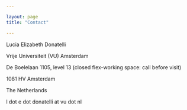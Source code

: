 ```yaml
---

layout: page
title: "Contact"

---
```


Lucia Elizabeth Donatelli 

Vrije Universiteit (VU) Amsterdam

De Boelelaan 1105, level 13 (closed flex-working space: call before visit)

1081 HV Amsterdam

The Netherlands

l dot e dot donatelli at vu dot nl 
